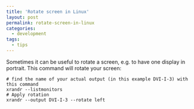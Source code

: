 ```yaml
---
title: 'Rotate screen in Linux'
layout: post
permalink: rotate-screen-in-linux
categories:
  - development
tags:
  - tips
---
```


Sometimes it can be useful to rotate a screen, e.g. to have one display in portrait. This command will rotate your screen:

    # find the name of your actual output (in this example DVI-I-3) with this command
    xrandr --listmonitors
    # Apply rotation
    xrandr --output DVI-I-3 --rotate left
    
